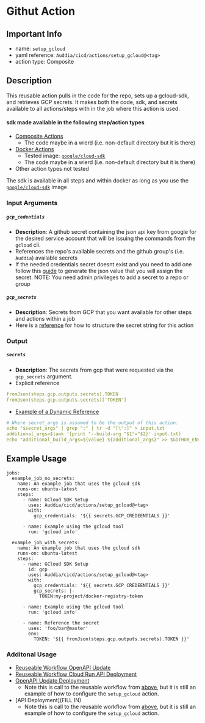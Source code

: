 # Githut Action

## Important Info
* name: `setup_gcloud`
* yaml reference: `Auddia/cicd/actions/setup_gcloud@<tag>`
* action type: Composite

## Description
This reusable action pulls in the code for the repo, sets up a gcloud-sdk, and retrieves GCP secrets. 
It makes both the code, sdk, and secrets available to all actions/steps with in the job where this action is used. 

#### sdk made available in the following step/action types
* [Composite Actions](https://docs.github.com/en/actions/creating-actions/creating-a-composite-action) 
  * The code maybe in a wierd (i.e. non-default directory but it is there)
* [Docker Actions](https://docs.github.com/en/actions/creating-actions/creating-a-docker-container-action)
    * Tested image: [`google/cloud-sdk`](https://hub.docker.com/r/google/cloud-sdk/)
    * The code maybe in a wierd (i.e. non-default directory but it is there)
* Other action types not tested

The sdk is available in all steps and within docker as long as you use the [`google/cloud-sdk`](https://hub.docker.com/r/google/cloud-sdk/) image

### Input Arguments

##### `gcp_cedentials`
* **Description**: A github secret containing the json api key from google for the desired service account that will be issuing the commands from the `gcloud` cli.
* References the repo's available secrets and the github group's (i.e. `Auddia`) available secrets
* If the needed credentials secret doesnt exist and you need to add one follow this [guide](https://cloud.google.com/docs/authentication/getting-started#create-service-account-console) to generate the json value that you will assign the secret. NOTE: You need admin privileges to add a secret to a repo or group

##### `gcp_secrets`
* **Description**: Secrets from GCP that you want available for other steps and actions within a job
* Here is a [reference](https://github.com/google-github-actions/get-secretmanager-secrets#inputs) for how to structure the secret string for this action


### Output

##### `secrets`
* **Description**: The secrets from gcp that were requested via the `gcp_secrets` argument.
* Explicit reference
```yaml
fromJson(steps.gcp.outputs.secrets).TOKEN
fromJson(steps.gcp.outputs.secrets)['TOKEN']
```
* [Example of a Dynamic Reference](../../actions/build_and_publish_image/action.yaml)
```yaml
# Where secret_args is assumed to be the output of this action.  
echo "$secret_args" | grep ":" | tr -d "[\":]" > input.txt
additional_args=$(awk '{print "--build-arg "$1"="$2}' input.txt)
echo "additional_build_args=${value} ${additional_args}" >> $GITHUB_ENV
```

## Example Usage

```
jobs:
  example_job_no_secrets:
    name: An example job that uses the gcloud sdk 
    runs-on: ubuntu-latest
    steps:
      - name: GCloud SDK Setup
        uses: Auddia/cicd/actions/setup_gcloud@<tag>
        with:
          gcp_credentials: '${{ secrets.GCP_CREDEENTIALS }}'

      - name: Example using the gcloud tool
        run: 'gcloud info'

  example_job_with_secrets:
    name: An example job that uses the gcloud sdk 
    runs-on: ubuntu-latest
    steps:
      - name: GCloud SDK Setup
        id: gcp
        uses: Auddia/cicd/actions/setup_gcloud@<tag>
        with:
          gcp_credentials: '${{ secrets.GCP_CREDEENTIALS }}'
          gcp_secrets: |-
            TOKEN:my-project/docker-registry-token

      - name: Example using the gcloud tool
        run: 'gcloud info'
        
      - name: Reference the secret
        uses: 'foo/bar@master'
        env:
          TOKEN: '${{ fromJson(steps.gcp.outputs.secrets).TOKEN }}'
```

### Additonal Usage
* [Reuseable Workflow OpenAPI Update](../../.github/workflows/openapi_update.yml)
* [Reuseable Workflow Cloud Run API Deployment](../../.github/workflows/cloud_run_api_deployment.yml)
* [OpenAPI Update Deployment](https://github.com/Auddia/vodacast-functions/blob/staging/.github/workflows/deployments.yml#L7)
    * Note this is call to the reusable workflow from [above](../../.github/workflows/openapi_update.yml), but it is still an example of how to configure the `setup_gcloud` action.
* [API Deployment](FILL IN)
    * Note this is call to the reusable workflow from [above](../../.github/workflows/cloud_run_api_deployment.yml), but it is still an example of how to configure the `setup_gcloud` action.